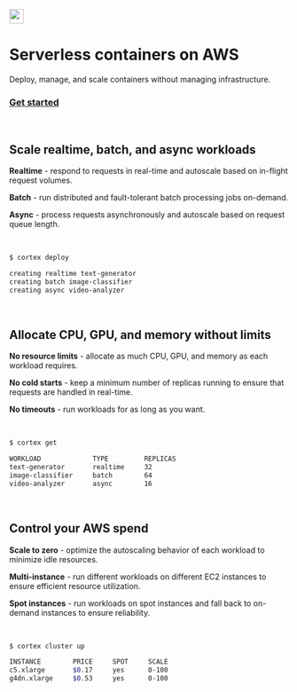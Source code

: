 <img src='https://s3-us-west-2.amazonaws.com/cortex-public/logo.png' height='26'>

<br>

# Serverless containers on AWS

Deploy, manage, and scale containers without managing infrastructure.

### [Get started](https://docs.cortex.dev)

<br>

## Scale realtime, batch, and async workloads

**Realtime** - respond to requests in real-time and autoscale based on in-flight request volumes.

**Batch** - run distributed and fault-tolerant batch processing jobs on-demand.

**Async** - process requests asynchronously and autoscale based on request queue length.

<br>

```bash
$ cortex deploy

creating realtime text-generator
creating batch image-classifier
creating async video-analyzer
```

<br>

## Allocate CPU, GPU, and memory without limits

**No resource limits** - allocate as much CPU, GPU, and memory as each workload requires.

**No cold starts** - keep a minimum number of replicas running to ensure that requests are handled in real-time.

**No timeouts** - run workloads for as long as you want.

<br>

```bash
$ cortex get

WORKLOAD             TYPE         REPLICAS
text-generator       realtime     32
image-classifier     batch        64
video-analyzer       async        16
```

<br>

## Control your AWS spend

**Scale to zero** - optimize the autoscaling behavior of each workload to minimize idle resources.

**Multi-instance** - run different workloads on different EC2 instances to ensure efficient resource utilization.

**Spot instances** - run workloads on spot instances and fall back to on-demand instances to ensure reliability.

<br>

```bash
$ cortex cluster up

INSTANCE        PRICE     SPOT     SCALE
c5.xlarge       $0.17     yes      0-100
g4dn.xlarge     $0.53     yes      0-100
```

